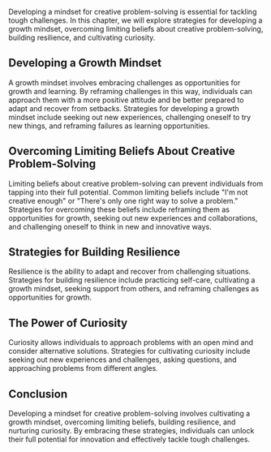 
Developing a mindset for creative problem-solving is essential for tackling tough challenges. In this chapter, we will explore strategies for developing a growth mindset, overcoming limiting beliefs about creative problem-solving, building resilience, and cultivating curiosity.

Developing a Growth Mindset
---------------------------

A growth mindset involves embracing challenges as opportunities for growth and learning. By reframing challenges in this way, individuals can approach them with a more positive attitude and be better prepared to adapt and recover from setbacks. Strategies for developing a growth mindset include seeking out new experiences, challenging oneself to try new things, and reframing failures as learning opportunities.

Overcoming Limiting Beliefs About Creative Problem-Solving
----------------------------------------------------------

Limiting beliefs about creative problem-solving can prevent individuals from tapping into their full potential. Common limiting beliefs include "I'm not creative enough" or "There's only one right way to solve a problem." Strategies for overcoming these beliefs include reframing them as opportunities for growth, seeking out new experiences and collaborations, and challenging oneself to think in new and innovative ways.

Strategies for Building Resilience
----------------------------------

Resilience is the ability to adapt and recover from challenging situations. Strategies for building resilience include practicing self-care, cultivating a growth mindset, seeking support from others, and reframing challenges as opportunities for growth.

The Power of Curiosity
----------------------

Curiosity allows individuals to approach problems with an open mind and consider alternative solutions. Strategies for cultivating curiosity include seeking out new experiences and challenges, asking questions, and approaching problems from different angles.

Conclusion
----------

Developing a mindset for creative problem-solving involves cultivating a growth mindset, overcoming limiting beliefs, building resilience, and nurturing curiosity. By embracing these strategies, individuals can unlock their full potential for innovation and effectively tackle tough challenges.

